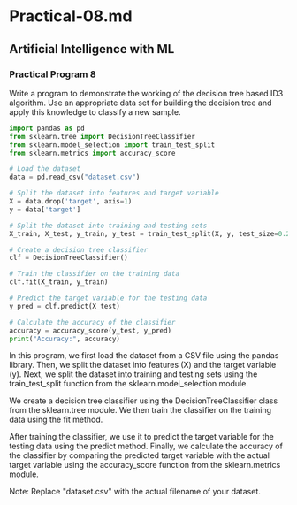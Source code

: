 # Practical-08.md

## Artificial Intelligence with ML

### Practical Program 8

Write a program to demonstrate the working of the decision tree based ID3 algorithm. Use an appropriate data set for building the decision tree and apply this knowledge to classify a new sample.

```python
import pandas as pd
from sklearn.tree import DecisionTreeClassifier
from sklearn.model_selection import train_test_split
from sklearn.metrics import accuracy_score

# Load the dataset
data = pd.read_csv("dataset.csv")

# Split the dataset into features and target variable
X = data.drop('target', axis=1)
y = data['target']

# Split the dataset into training and testing sets
X_train, X_test, y_train, y_test = train_test_split(X, y, test_size=0.2, random_state=42)

# Create a decision tree classifier
clf = DecisionTreeClassifier()

# Train the classifier on the training data
clf.fit(X_train, y_train)

# Predict the target variable for the testing data
y_pred = clf.predict(X_test)

# Calculate the accuracy of the classifier
accuracy = accuracy_score(y_test, y_pred)
print("Accuracy:", accuracy)
```

In this program, we first load the dataset from a CSV file using the pandas library. Then, we split the dataset into features (X) and the target variable (y). Next, we split the dataset into training and testing sets using the train_test_split function from the sklearn.model_selection module.

We create a decision tree classifier using the DecisionTreeClassifier class from the sklearn.tree module. We then train the classifier on the training data using the fit method.

After training the classifier, we use it to predict the target variable for the testing data using the predict method. Finally, we calculate the accuracy of the classifier by comparing the predicted target variable with the actual target variable using the accuracy_score function from the sklearn.metrics module.

Note: Replace "dataset.csv" with the actual filename of your dataset.
